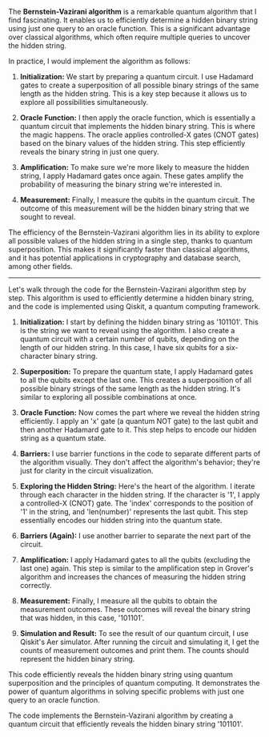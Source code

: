 The **Bernstein-Vazirani algorithm** is a remarkable quantum algorithm that I find fascinating. It enables us to efficiently determine a hidden binary string using just one query to an oracle function. This is a significant advantage over classical algorithms, which often require multiple queries to uncover the hidden string.

In practice, I would implement the algorithm as follows:

1. **Initialization:** We start by preparing a quantum circuit. I use Hadamard gates to create a superposition of all possible binary strings of the same length as the hidden string. This is a key step because it allows us to explore all possibilities simultaneously.

2. **Oracle Function:** I then apply the oracle function, which is essentially a quantum circuit that implements the hidden binary string. This is where the magic happens. The oracle applies controlled-X gates (CNOT gates) based on the binary values of the hidden string. This step efficiently reveals the binary string in just one query.

3. **Amplification:** To make sure we're more likely to measure the hidden string, I apply Hadamard gates once again. These gates amplify the probability of measuring the binary string we're interested in.

4. **Measurement:** Finally, I measure the qubits in the quantum circuit. The outcome of this measurement will be the hidden binary string that we sought to reveal.

The efficiency of the Bernstein-Vazirani algorithm lies in its ability to explore all possible values of the hidden string in a single step, thanks to quantum superposition. This makes it significantly faster than classical algorithms, and it has potential applications in cryptography and database search, among other fields.

-------------------------------

Let's walk through the code for the Bernstein-Vazirani algorithm step by step. This algorithm is used to efficiently determine a hidden binary string, and the code is implemented using Qiskit, a quantum computing framework.

1. **Initialization:** I start by defining the hidden binary string as '101101'. This is the string we want to reveal using the algorithm. I also create a quantum circuit with a certain number of qubits, depending on the length of our hidden string. In this case, I have six qubits for a six-character binary string.

2. **Superposition:** To prepare the quantum state, I apply Hadamard gates to all the qubits except the last one. This creates a superposition of all possible binary strings of the same length as the hidden string. It's similar to exploring all possible combinations at once.

3. **Oracle Function:** Now comes the part where we reveal the hidden string efficiently. I apply an 'x' gate (a quantum NOT gate) to the last qubit and then another Hadamard gate to it. This step helps to encode our hidden string as a quantum state.

4. **Barriers:** I use barrier functions in the code to separate different parts of the algorithm visually. They don't affect the algorithm's behavior; they're just for clarity in the circuit visualization.

5. **Exploring the Hidden String:** Here's the heart of the algorithm. I iterate through each character in the hidden string. If the character is '1', I apply a controlled-X (CNOT) gate. The 'index' corresponds to the position of '1' in the string, and 'len(number)' represents the last qubit. This step essentially encodes our hidden string into the quantum state.

6. **Barriers (Again):** I use another barrier to separate the next part of the circuit.

7. **Amplification:** I apply Hadamard gates to all the qubits (excluding the last one) again. This step is similar to the amplification step in Grover's algorithm and increases the chances of measuring the hidden string correctly.

8. **Measurement:** Finally, I measure all the qubits to obtain the measurement outcomes. These outcomes will reveal the binary string that was hidden, in this case, '101101'.

9. **Simulation and Result:** To see the result of our quantum circuit, I use Qiskit's Aer simulator. After running the circuit and simulating it, I get the counts of measurement outcomes and print them. The counts should represent the hidden binary string.

This code efficiently reveals the hidden binary string using quantum superposition and the principles of quantum computing. It demonstrates the power of quantum algorithms in solving specific problems with just one query to an oracle function.

The code implements the Bernstein-Vazirani algorithm by creating a quantum circuit that efficiently reveals the hidden binary string '101101'.
